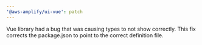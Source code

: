```yaml
---
'@aws-amplify/ui-vue': patch
---
```



Vue library had a bug that was causing types to not show correctly. This fix corrects the package.json to point to the correct definition file.
